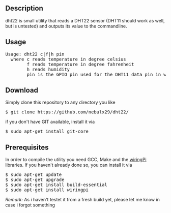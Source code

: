 ## Description
dht22 is small utility that reads a DHT22 sensor (DHT11 should work as well, but is untested) and outputs its value to the commandline. 

## Usage
<pre>
Usage: dht22 c|f|h pin
  where c reads temperature in degree celsius
        f reads temperature in degree fahrenheit
        h reads humidity
        pin is the GPIO pin used for the DHT11 data pin in wiringPi numbering
</pre>

## Download

Simply clone this repository to any directory you like
<pre>
$ git clone https://github.com/nebulx29/dht22/
</pre>
if you don't have GIT available, install it via
<pre>
$ sudo apt-get install git-core
</pre>

## Prerequisites

In order to compile the utility you need GCC, Make and the <a href="http://wiringpi.com/">wiringPi</a> libraries. If you haven't already done so, you can install it via
<pre>
$ sudo apt-get update
$ sudo apt-get upgrade
$ sudo apt-get install build-essential
$ sudo apt-get install wiringpi
</pre>
<i>Remark:</i> As i haven't testet it from a fresh build yet, please let me know in case i forgot something

